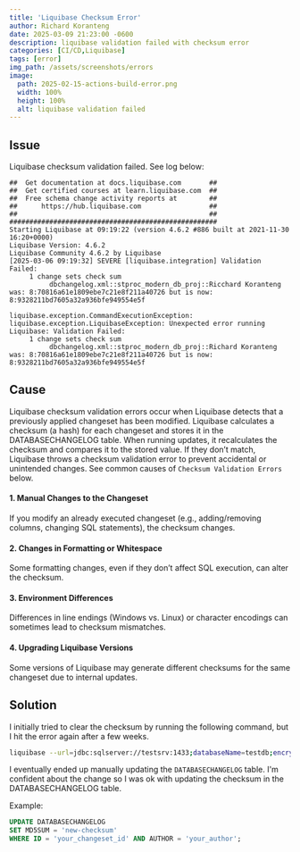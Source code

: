 ```yaml
---
title: 'Liquibase Checksum Error'
author: Richard Koranteng
date: 2025-03-09 21:23:00 -0600
description: liquibase validation failed with checksum error
categories: [CI/CD,Liquibase]
tags: [error]
img_path: /assets/screenshots/errors
image:
  path: 2025-02-15-actions-build-error.png
  width: 100%
  height: 100%
  alt: liquibase validation failed
---
```


## Issue
Liquibase checksum validation failed. See log below:
```
##  Get documentation at docs.liquibase.com       ##
##  Get certified courses at learn.liquibase.com  ## 
##  Free schema change activity reports at        ##
##      https://hub.liquibase.com                 ##
##                                                ##
####################################################
Starting Liquibase at 09:19:22 (version 4.6.2 #886 built at 2021-11-30 16:20+0000)
Liquibase Version: 4.6.2
Liquibase Community 4.6.2 by Liquibase
[2025-03-06 09:19:32] SEVERE [liquibase.integration] Validation Failed:
     1 change sets check sum
          dbchangelog.xml::stproc_modern_db_proj::Ricchard Koranteng was: 8:70816a61e1809ebe7c21e8f211a40726 but is now: 8:9328211bd7605a32a936bfe949554e5f

liquibase.exception.CommandExecutionException: liquibase.exception.LiquibaseException: Unexpected error running Liquibase: Validation Failed:
     1 change sets check sum
          dbchangelog.xml::stproc_modern_db_proj::Richard Koranteng was: 8:70816a61e1809ebe7c21e8f211a40726 but is now: 8:9328211bd7605a32a936bfe949554e5f

```

## Cause
Liquibase checksum validation errors occur when Liquibase detects that a previously applied changeset has been modified. Liquibase calculates a checksum (a hash) for each changeset and stores it in the DATABASECHANGELOG table. 
When running updates, it recalculates the checksum and compares it to the stored value. If they don’t match, Liquibase throws a checksum validation error to prevent accidental or unintended changes. See common causes of `Checksum Validation Errors` below.

#### 1. Manual Changes to the Changeset
If you modify an already executed changeset (e.g., adding/removing columns, changing SQL statements), the checksum changes.

#### 2. Changes in Formatting or Whitespace
Some formatting changes, even if they don’t affect SQL execution, can alter the checksum.

#### 3. Environment Differences
Differences in line endings (Windows vs. Linux) or character encodings can sometimes lead to checksum mismatches.

#### 4. Upgrading Liquibase Versions
Some versions of Liquibase may generate different checksums for the same changeset due to internal updates.

## Solution
I initially tried to clear the checksum by running the following command, but I hit the error again after a few weeks.
```sh
liquibase --url=jdbc:sqlserver://testsrv:1433;databaseName=testdb;encrypt=true;trustServerCertificate=true; --username=liquibase --password=**** clear-checksums
```

I eventually ended up manually updating the `DATABASECHANGELOG` table. I'm confident about the change so I was ok with updating the checksum in the DATABASECHANGELOG table. 

Example:
```sql
UPDATE DATABASECHANGELOG 
SET MD5SUM = 'new-checksum' 
WHERE ID = 'your_changeset_id' AND AUTHOR = 'your_author';
```
